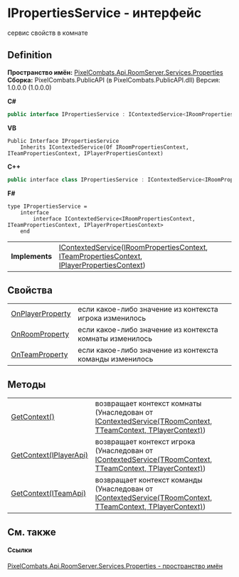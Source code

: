 # IPropertiesService - интерфейс


сервис свойств в комнате



## Definition
**Пространство имён:** <a href="7a6d0ac1-2a42-0f0a-dc90-e72ae4f99370">PixelCombats.Api.RoomServer.Services.Properties</a>  
**Сборка:** PixelCombats.PublicAPI (в PixelCombats.PublicAPI.dll) Версия: 1.0.0.0 (1.0.0.0)

**C#**
``` C#
public interface IPropertiesService : IContextedService<IRoomPropertiesContext, ITeamPropertiesContext, IPlayerPropertiesContext>
```
**VB**
``` VB
Public Interface IPropertiesService
	Inherits IContextedService(Of IRoomPropertiesContext, ITeamPropertiesContext, IPlayerPropertiesContext)
```
**C++**
``` C++
public interface class IPropertiesService : IContextedService<IRoomPropertiesContext^, ITeamPropertiesContext^, IPlayerPropertiesContext^>
```
**F#**
``` F#
type IPropertiesService = 
    interface
        interface IContextedService<IRoomPropertiesContext, ITeamPropertiesContext, IPlayerPropertiesContext>
    end
```

<table><tr><td><strong>Implements</strong></td><td><a href="7560407f-5a49-03ee-e909-e5d8162d1c67">IContextedService</a>(<a href="d465d6cf-f470-af1b-6def-5670138efd9d">IRoomPropertiesContext</a>, <a href="8f87d73b-3e00-9d8b-13b3-61beef3fd4a4">ITeamPropertiesContext</a>, <a href="23ba1b98-0fba-4ee4-fa1b-3d37f84b95d7">IPlayerPropertiesContext</a>)</td></tr>
</table>



## Свойства
<table>
<tr>
<td><a href="db22f07f-cece-075a-35fe-86c69c2be209">OnPlayerProperty</a></td>
<td>если какое-либо значение из контекста игрока изменилось</td></tr>
<tr>
<td><a href="7bed52f4-d50e-d67d-150c-78bfb1935c77">OnRoomProperty</a></td>
<td>если какое-либо значение из контекста комнаты изменилось</td></tr>
<tr>
<td><a href="5151e178-f2c9-9dbb-9f85-7bb5b5728bce">OnTeamProperty</a></td>
<td>если какое-либо значение из контекста команды изменилось</td></tr>
</table>

## Методы
<table>
<tr>
<td><a href="39b804d9-49b5-0bf4-6ae9-0eb2276ad2d0">GetContext()</a></td>
<td>возвращает контекст комнаты<br />(Унаследован от <a href="7560407f-5a49-03ee-e909-e5d8162d1c67">IContextedService(TRoomContext, TTeamContext, TPlayerContext)</a>)</td></tr>
<tr>
<td><a href="e5bfb119-47c9-9480-4a3c-44f361ffb49f">GetContext(IPlayerApi)</a></td>
<td>возвращает контекст игрока<br />(Унаследован от <a href="7560407f-5a49-03ee-e909-e5d8162d1c67">IContextedService(TRoomContext, TTeamContext, TPlayerContext)</a>)</td></tr>
<tr>
<td><a href="b32c88a6-192c-6c63-37dd-71717be72f4f">GetContext(ITeamApi)</a></td>
<td>возвращает контекст команды<br />(Унаследован от <a href="7560407f-5a49-03ee-e909-e5d8162d1c67">IContextedService(TRoomContext, TTeamContext, TPlayerContext)</a>)</td></tr>
</table>

## См. также


#### Ссылки
<a href="7a6d0ac1-2a42-0f0a-dc90-e72ae4f99370">PixelCombats.Api.RoomServer.Services.Properties - пространство имён</a>  

